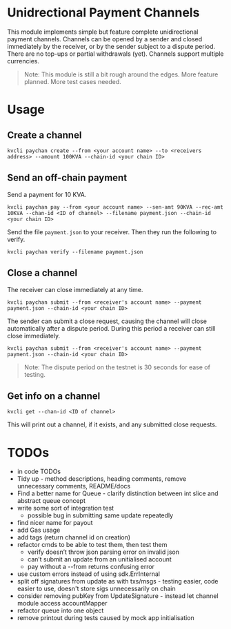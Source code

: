 # Unidrectional Payment Channels

This module implements simple but feature complete unidirectional payment channels. Channels can be opened by a sender and closed immediately by the receiver, or by the sender subject to a dispute period. There are no top-ups or partial withdrawals (yet). Channels support multiple currencies.

>Note: This module is still a bit rough around the edges. More feature planned. More test cases needed.

# Usage

## Create a channel

	kvcli paychan create --from <your account name> --to <receivers address> --amount 100KVA --chain-id <your chain ID>

## Send an off-chain payment
Send a payment for 10 KVA.

	kvcli paychan pay --from <your account name> --sen-amt 90KVA --rec-amt 10KVA --chan-id <ID of channel> --filename payment.json --chain-id <your chain ID>

Send the file `payment.json` to your receiver. Then they run the following to verify.

	kvcli paychan verify --filename payment.json

## Close a channel
The receiver can close immediately at any time.

	kvcli paychan submit --from <receiver's account name> --payment payment.json --chain-id <your chain ID>

The sender can submit a close request, causing the channel will close automatically after a dispute period. During this period a receiver can still close immediately.

	kvcli paychan submit --from <receiver's account name> --payment payment.json --chain-id <your chain ID>

>Note: The dispute period on the testnet is 30 seconds for ease of testing.

## Get info on a channel

	kvcli get --chan-id <ID of channel>

This will print out a channel, if it exists, and any submitted close requests.

# TODOs

 - in code TODOs
 - Tidy up - method descriptions, heading comments, remove unnecessary comments, README/docs
 - Find a better name for Queue - clarify distinction between int slice and abstract queue concept
 - write some sort of integration test
 	- possible bug in submitting same update repeatedly
 - find nicer name for payout
 - add Gas usage
 - add tags (return channel id on creation)
 - refactor cmds to be able to test them, then test them
 	- verify doesn’t throw json parsing error on invalid json
 	- can’t submit an update from an unitialised account
 	- pay without a --from returns confusing error
 - use custom errors instead of using sdk.ErrInternal
 - split off signatures from update as with txs/msgs - testing easier, code easier to use, doesn't store sigs unnecessarily on chain
 - consider removing pubKey from UpdateSignature - instead let channel module access accountMapper
 - refactor queue into one object
 - remove printout during tests caused by mock app initialisation
